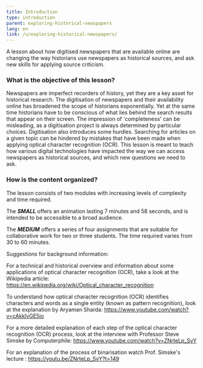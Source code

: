 ```yaml
---
title: Introduction
type: introduction
parent: exploring-historical-newspapers
lang: en
link: /u/exploring-historical-newspapers/
---
```


A lesson about how digitised newspapers that are available online are changing the way historians use newspapers as historical sources, and ask new skills for applying source criticism. 

<!-- more -->

### What is the objective of this lesson? 
<!-- section-contents -->

Newspapers are imperfect recorders of history, yet they are a key asset for historical research. The digitisation of newspapers and their availability online has broadened the scope of historians exponentially. Yet at the same time historians have to be conscious of what lies behind the search results that appear on their screen. The impression of 'completeness' can be misleading, as a digitisation project is always determined by particular choices. Digitisation also introduces some hurdles. Searching for articles on a given topic can be hindered by mistakes that have been made when applying optical character recognition (OCR). This lesson is meant to teach how various digital technologies have impacted the way we can access newspapers as historical sources, and which new questions we need to ask. 
<!-- section -->

### How is the content organized?
<!-- section-contents -->


The lesson consists of two modules with increasing levels of complexity and time required.

The ***SMALL*** offers an animation lasting 7 minutes and 58 seconds, and is intended to be accessible to a broad audience.

The ***MEDIUM*** offers a series of four assignments that are suitable for collaborative work for two or three students. The time required varies from 30 to 60 minutes.


Suggestions for background information:

For a technical and historical overview and information about some applications of optical character recognition (OCR), take a look at the Wikipedia article:
https://en.wikipedia.org/wiki/Optical_character_recognition 

To understand how optical character recognition (OCR) identifies characters and words as a single entity (known as pattern recognition), look at the explanation by Aryaman Sharda:
https://www.youtube.com/watch?v=cAkklvGE5io 

For a more detailed explanation of each step of the optical character recognition (OCR) process, look at the interview with Professor Steve Simske by Computerphile: https://www.youtube.com/watch?v=ZNrteLp_SvY

For an explanation of the process of binarisation watch Prof. Simske's lecture : https://youtu.be/ZNrteLp_SvY?t=149 



